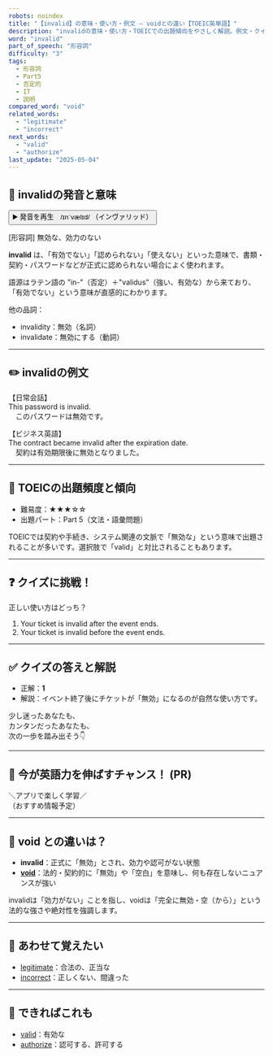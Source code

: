 ```yaml
---
robots: noindex
title: "【invalid】の意味・使い方・例文 ― voidとの違い【TOEIC英単語】"
description: "invalidの意味・使い方・TOEICでの出題傾向をやさしく解説。例文・クイズ付きでvoidとの違いもわかりやすく学べます。"
word: "invalid"
part_of_speech: "形容詞"
difficulty: "3"
tags:
  - 形容詞
  - Part5
  - 否定的
  - IT
  - 説明
compared_word: "void"
related_words:
  - "legitimate"
  - "incorrect"
next_words:
  - "valid"
  - "authorize"
last_update: "2025-05-04"
---
```


## 🔰 invalidの発音と意味

<button class="play-audio" onclick="playTTS('invalid')">
  <span class="play-audio-main">
    ▶️ 発音を再生　/ɪnˈvælɪd/
  </span>
  <span class="play-audio-sub">
    （インヴァリッド）
  </span>
</button>

[形容詞] 無効な、効力のない

**invalid** は、「有効でない」「認められない」「使えない」といった意味で、書類・契約・パスワードなどが正式に認められない場合によく使われます。

語源はラテン語の "in-"（否定）＋"validus"（強い、有効な）から来ており、「有効でない」という意味が直感的にわかります。

他の品詞：  
- invalidity：無効（名詞）
- invalidate：無効にする（動詞）

---

## ✏️ invalidの例文

【日常会話】  
This password is invalid.  
　このパスワードは無効です。

【ビジネス英語】  
The contract became invalid after the expiration date.  
　契約は有効期限後に無効となりました。

---

## 🎯 TOEICの出題頻度と傾向

- 難易度：★★★☆☆
- 出題パート：Part 5（文法・語彙問題）

TOEICでは契約や手続き、システム関連の文脈で「無効な」という意味で出題されることが多いです。選択肢で「valid」と対比されることもあります。

---

## ❓ クイズに挑戦！

正しい使い方はどっち？

1. Your ticket is invalid after the event ends.  
2. Your ticket is invalid before the event ends.

---

## ✅ クイズの答えと解説

- 正解：**1**
- 解説：イベント終了後にチケットが「無効」になるのが自然な使い方です。

少し迷ったあなたも、  
カンタンだったあなたも、  
次の一歩を踏み出そう👇️

---

## 🚀 今が英語力を伸ばすチャンス！ (PR)

<div class="info-center">
＼アプリで楽しく学習／<br>  
（おすすめ情報予定）
</div>

---

## 🤔  void との違いは？

- **invalid**：正式に「無効」とされ、効力や認可がない状態
- **[void](/word/void)**：法的・契約的に「無効」や「空白」を意味し、何も存在しないニュアンスが強い

invalidは「効力がない」ことを指し、voidは「完全に無効・空（から）」という法的な強さや絶対性を強調します。

---

## 🧩 あわせて覚えたい

- [legitimate](/word/legitimate)：合法の、正当な
- [incorrect](/word/incorrect)：正しくない、間違った

---

## 📖 できればこれも

- [valid](/word/valid)：有効な
- [authorize](/word/authorize)：認可する、許可する

<!-- cvid: aid20_bid16 -->
